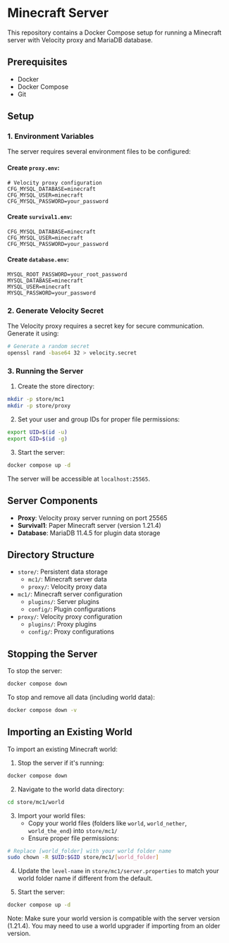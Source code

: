 # Minecraft Server

This repository contains a Docker Compose setup for running a Minecraft server with Velocity proxy and MariaDB database.

## Prerequisites

- Docker
- Docker Compose
- Git

## Setup

### 1. Environment Variables

The server requires several environment files to be configured:

#### Create `proxy.env`:
```env
# Velocity proxy configuration
CFG_MYSQL_DATABASE=minecraft
CFG_MYSQL_USER=minecraft
CFG_MYSQL_PASSWORD=your_password
```

#### Create `survival1.env`:
```env
CFG_MYSQL_DATABASE=minecraft
CFG_MYSQL_USER=minecraft
CFG_MYSQL_PASSWORD=your_password
```

#### Create `database.env`:
```env
MYSQL_ROOT_PASSWORD=your_root_password
MYSQL_DATABASE=minecraft
MYSQL_USER=minecraft
MYSQL_PASSWORD=your_password
```

### 2. Generate Velocity Secret

The Velocity proxy requires a secret key for secure communication. Generate it using:

```bash
# Generate a random secret
openssl rand -base64 32 > velocity.secret
```

### 3. Running the Server

1. Create the store directory:
```bash
mkdir -p store/mc1
mkdir -p store/proxy
```

2. Set your user and group IDs for proper file permissions:
```bash
export UID=$(id -u)
export GID=$(id -g)
```

3. Start the server:
```bash
docker compose up -d
```

The server will be accessible at `localhost:25565`.

## Server Components

- **Proxy**: Velocity proxy server running on port 25565
- **Survival1**: Paper Minecraft server (version 1.21.4)
- **Database**: MariaDB 11.4.5 for plugin data storage

## Directory Structure

- `store/`: Persistent data storage
  - `mc1/`: Minecraft server data
  - `proxy/`: Velocity proxy data
- `mc1/`: Minecraft server configuration
  - `plugins/`: Server plugins
  - `config/`: Plugin configurations
- `proxy/`: Velocity proxy configuration
  - `plugins/`: Proxy plugins
  - `config/`: Proxy configurations

## Stopping the Server

To stop the server:
```bash
docker compose down
```

To stop and remove all data (including world data):
```bash
docker compose down -v
```

## Importing an Existing World

To import an existing Minecraft world:

1. Stop the server if it's running:
```bash
docker compose down
```

2. Navigate to the world data directory:
```bash
cd store/mc1/world
```

3. Import your world files:
   - Copy your world files (folders like `world`, `world_nether`, `world_the_end`) into `store/mc1/`
   - Ensure proper file permissions:
```bash
# Replace [world_folder] with your world folder name
sudo chown -R $UID:$GID store/mc1/[world_folder]
```

4. Update the `level-name` in `store/mc1/server.properties` to match your world folder name if different from the default.

5. Start the server:
```bash
docker compose up -d
```

Note: Make sure your world version is compatible with the server version (1.21.4). You may need to use a world upgrader if importing from an older version.

